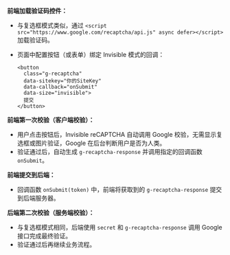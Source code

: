 **前端加载验证码控件：**

- 与复选框模式类似，通过 `<script src="https://www.google.com/recaptcha/api.js" async defer></script>` 加载验证码。

- 页面中配置按钮（或表单）绑定 Invisible 模式的回调：

  ```
  <button
    class="g-recaptcha"
    data-sitekey="你的SiteKey"
    data-callback="onSubmit"
    data-size="invisible">
    提交
  </button>
  ```

**前端第一次校验（客户端校验）：**

- 用户点击按钮后，Invisible reCAPTCHA 自动调用 Google 校验，无需显示复选框或图片验证，Google 在后台判断用户是否为人类。
- 验证通过后，自动生成 `g-recaptcha-response` 并调用指定的回调函数 `onSubmit`。

**前端提交到后端：**

- 回调函数 `onSubmit(token)` 中，前端将获取到的 `g-recaptcha-response` 提交到后端服务器。

**后端第二次校验（服务端校验）：**

- 与复选框模式相同，后端使用 `secret` 和 `g-recaptcha-response` 调用 Google 接口完成最终验证。
- 验证通过后再继续业务流程。

